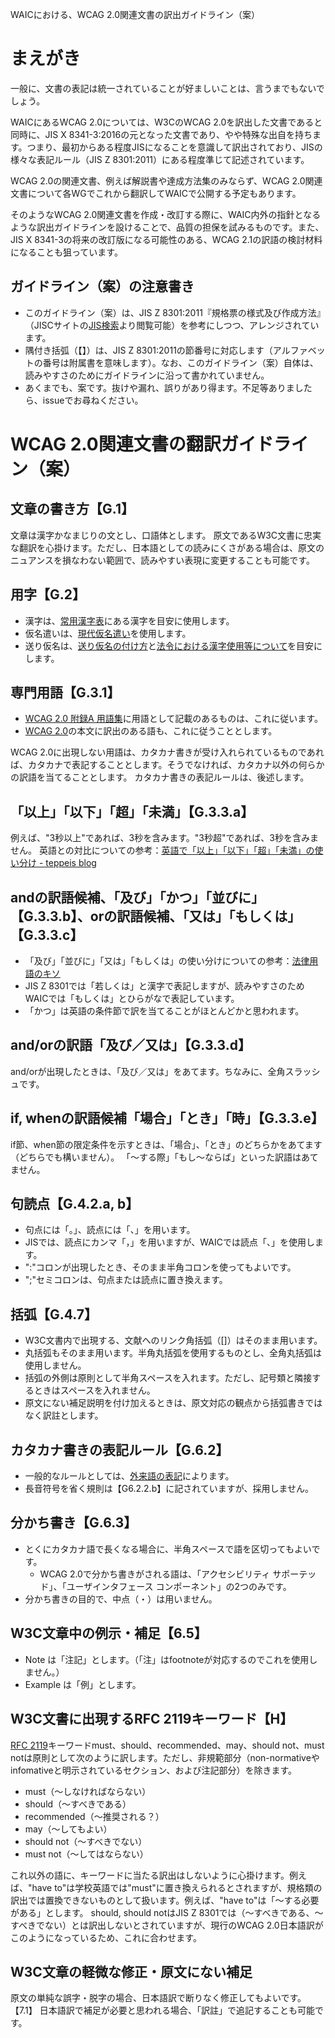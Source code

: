 WAICにおける、WCAG 2.0関連文書の訳出ガイドライン（案）

# まえがき
一般に、文書の表記は統一されていることが好ましいことは、言うまでもないでしょう。

WAICにあるWCAG 2.0については、W3CのWCAG 2.0を訳出した文書であると同時に、JIS X 8341-3:2016の元となった文書であり、やや特殊な出自を持ちます。つまり、最初からある程度JISになることを意識して訳出されており、JISの様々な表記ルール（JIS Z 8301:2011）にある程度準じて記述されています。

WCAG 2.0の関連文書、例えば解説書や達成方法集のみならず、WCAG 2.0関連文書について各WGでこれから翻訳してWAICで公開する予定もあります。

そのようなWCAG 2.0関連文書を作成・改訂する際に、WAIC内外の指針となるような訳出ガイドラインを設けることで、品質の担保を試みるものです。また、JIS X 8341-3の将来の改訂版になる可能性のある、WCAG 2.1の訳語の検討材料になることも狙っています。

## ガイドライン（案）の注意書き
- このガイドライン（案）は、JIS Z 8301:2011『規格票の様式及び作成方法』（JISCサイトの[JIS検索](http://www.jisc.go.jp/app/jis/general/GnrJISSearch.html)より閲覧可能）を参考にしつつ、アレンジされています。
- 隅付き括弧（【】）は、JIS Z 8301:2011の節番号に対応します（アルファベットの番号は附属書を意味します）。なお、このガイドライン（案）自体は、読みやすさのためにガイドラインに沿って書かれていません。
- あくまでも、案です。抜けや漏れ、誤りがあり得ます。不足等ありましたら、issueでお尋ねください。

# WCAG 2.0関連文書の翻訳ガイドライン（案）

## 文章の書き方【G.1】
文章は漢字かなまじりの文とし、口語体とします。
原文であるW3C文書に忠実な翻訳を心掛けます。ただし、日本語としての読みにくさがある場合は、原文のニュアンスを損なわない範囲で、読みやすい表現に変更することも可能です。

## 用字【G.2】
- 漢字は、[常用漢字表](http://www.bunka.go.jp/kokugo_nihongo/sisaku/joho/joho/kijun/naikaku/kanji/index.html)にある漢字を目安に使用します。
- 仮名遣いは、[現代仮名遣い](http://www.bunka.go.jp/kokugo_nihongo/sisaku/joho/joho/kijun/naikaku/gendaikana/index.html)を使用します。
- 送り仮名は、[送り仮名の付け方](http://www.bunka.go.jp/kokugo_nihongo/sisaku/joho/joho/kijun/naikaku/okurikana/index.html)と[法令における漢字使用等について](http://www.clb.go.jp/info/other/houreiniokerukanji.pdf)を目安にします。

## 専門用語【G.3.1】
- [WCAG 2.0 附録A 用語集](https://waic.jp/docs/WCAG20/Overview.html#glossary)に用語として記載のあるものは、これに従います。
- [WCAG 2.0](https://waic.jp/docs/WCAG20/Overview.html)の本文に訳出のある語も、これに従うこととします。

WCAG 2.0に出現しない用語は、カタカナ書きが受け入れられているものであれば、カタカナで表記することとします。そうでなければ、カタカナ以外の何らかの訳語を当てることとします。
カタカナ書きの表記ルールは、後述します。

## 「以上」「以下」「超」「未満」【G.3.3.a】
例えば、"3秒以上"であれば、3秒を含みます。"3秒超"であれば、3秒を含みません。
英語との対比についての参考：[英語で「以上」「以下」「超」「未満」の使い分け - teppeis blog](https://teppeis.hatenablog.com/entry/20080116/1200501057)

## andの訳語候補、「及び」「かつ」「並びに」【G.3.3.b】、orの訳語候補、「又は」「もしくは」【G.3.3.c】
- 「及び」「並びに」「又は」「もしくは」の使い分けについての参考：[法律用語のキソ](http://adminn.fc2web.com/houmu/kisoyougo/kisoyougo.html) 
- JIS Z 8301では「若しくは」と漢字で表記しますが、読みやすさのためWAICでは「もしくは」とひらがなで表記しています。
- 「かつ」は英語の条件節で訳を当てることがほとんどかと思われます。

## and/orの訳語「及び／又は」【G.3.3.d】
and/orが出現したときは、「及び／又は」をあてます。ちなみに、全角スラッシュです。

## if, whenの訳語候補「場合」「とき」「時」【G.3.3.e】
if節、when節の限定条件を示すときは、「場合」、「とき」のどちらかをあてます（どちらでも構いません）。
「〜する際」「もし〜ならば」といった訳語はあてません。

## 句読点【G.4.2.a, b】
- 句点には「。」、読点には「、」を用います。
- JISでは、読点にカンマ「，」を用いますが、WAICでは読点「、」を使用します。
- ":"コロンが出現したとき、そのまま半角コロンを使ってもよいです。
- ";"セミコロンは、句点または読点に置き換えます。

## 括弧【G.4.7】
- W3C文書内で出現する、文献へのリンク角括弧（[]）はそのまま用います。
- 丸括弧もそのまま用います。半角丸括弧を使用するものとし、全角丸括弧は使用しません。
- 括弧の外側は原則として半角スペースを入れます。ただし、記号類と隣接するときはスペースを入れません。
- 原文にない補足説明を付け加えるときは、原文対応の観点から括弧書きではなく訳註とします。

## カタカナ書きの表記ルール【G.6.2】
- 一般的なルールとしては、[外来語の表記](http://www.mext.go.jp/b_menu/hakusho/nc/k19910628002/k19910628002.html)によります。
- 長音符号を省く規則は【G6.2.2.b】に記されていますが、採用しません。

## 分かち書き【G.6.3】
- とくにカタカナ語で長くなる場合に、半角スペースで語を区切ってもよいです。
  - WCAG 2.0で分かち書きがされる語は、「アクセシビリティ サポーテッド」、「ユーザインタフェース コンポーネント」の2つのみです。
- 分かち書きの目的で、中点（・）は用いません。

## W3C文章中の例示・補足【6.5】
- Note は「注記」とします。（「注」はfootnoteが対応するのでこれを使用しません。）
- Example は「例」とします。

## W3C文書に出現するRFC 2119キーワード【H】
[RFC 2119](https://www.ipa.go.jp/security/rfc/RFC2119JA.html)キーワードmust、should、recommended、may、should not、must notは原則として次のように訳します。ただし、非規範部分（non-normativeやinfomativeと明示されているセクション、および注記部分）を除きます。
- must（～しなければならない）
- should（～すべきである）
- recommended（～推奨される？）
- may（～してもよい）
- should not（～すべきでない）
- must not（～してはならない）

これ以外の語に、キーワードに当たる訳出はしないように心掛けます。例えば、"have to"は学校英語では"must"に置き換えられるとされますが、規格類の訳出では置換できないものとして扱います。例えば、"have to"は「〜する必要がある」とします。
should, should notはJIS Z 8301では（〜すべきである、〜すべきでない）とは訳出しないとされていますが、現行のWCAG 2.0日本語訳がこのようになっているため、これに合わせます。

## W3C文章の軽微な修正・原文にない補足
原文の単純な誤字・脱字の場合、日本語訳で断りなく修正してもよいです。【7.1】
日本語訳で補足が必要と思われる場合、「訳註」で追記することも可能です。
